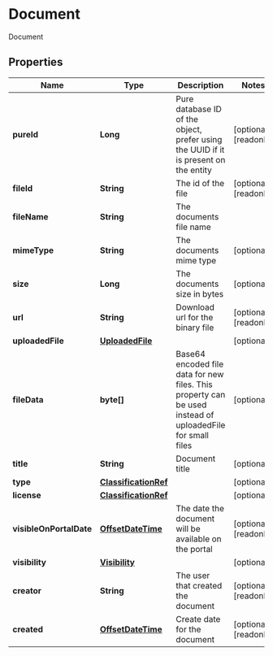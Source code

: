 

# Document

Document
## Properties

Name | Type | Description | Notes
------------ | ------------- | ------------- | -------------
**pureId** | **Long** | Pure database ID of the object, prefer using the UUID if it is present on the entity |  [optional] [readonly]
**fileId** | **String** | The id of the file |  [optional] [readonly]
**fileName** | **String** | The documents file name | 
**mimeType** | **String** | The documents mime type |  [optional]
**size** | **Long** | The documents size in bytes |  [optional]
**url** | **String** | Download url for the binary file |  [optional] [readonly]
**uploadedFile** | [**UploadedFile**](UploadedFile.md) |  |  [optional]
**fileData** | **byte[]** | Base64 encoded file data for new files. This property can be used instead of uploadedFile for small files |  [optional]
**title** | **String** | Document title |  [optional]
**type** | [**ClassificationRef**](ClassificationRef.md) |  |  [optional]
**license** | [**ClassificationRef**](ClassificationRef.md) |  |  [optional]
**visibleOnPortalDate** | [**OffsetDateTime**](OffsetDateTime.md) | The date the document will be available on the portal |  [optional] [readonly]
**visibility** | [**Visibility**](Visibility.md) |  |  [optional]
**creator** | **String** | The user that created the document |  [optional] [readonly]
**created** | [**OffsetDateTime**](OffsetDateTime.md) | Create date for the document |  [optional] [readonly]



